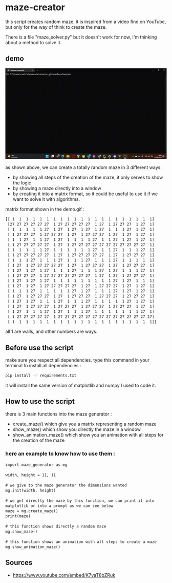 # maze-creator

this script creates random maze.
it is inspired from a video find on YouTube, but only for the way of think to create the maze.

There is a file "maze_solver.py" but it doesn't work for now, I'm thinking about a method to solve it.

## demo 

<p  align="center">
    <img src="readme_files/demo.gif" alt="let's see readme_files/demo.gif">
</p>

as shown above, we can create a totally random maze in 3 different ways:
- by showing all steps of the creation of the maze, it only serves to show the logic
- by showing a maze directly into a window 
- by creating it into a matrix format, so it could be useful to use it if we want to solve it with algorithms.

matrix format shown in the demo.gif :
````text
[[ 1  1  1  1  1  1  1  1  1  1  1  1  1  1  1  1  1  1  1  1  1]
 [27 27 27 27 27 27  1 27 27 27 27 27  1 27  1 27 27 27  1 27  1]
 [ 1  1  1  1  1 27  1 27  1 27  1 27  1 27  1  1  1 27  1 27  1]
 [ 1 27 27 27  1 27 27 27  1 27  1 27 27 27  1 27  1 27  1 27  1]
 [ 1  1 27  1  1 27  1 27  1  1  1  1 27  1  1 27  1 27  1 27  1]
 [ 1 27 27 27 27 27  1 27  1 27 27 27 27 27 27 27 27 27 27 27  1]
 [ 1  1  1  1  1 27  1  1  1  1  1  1 27  1  1 27  1  1  1 27  1]
 [ 1 27 27 27 27 27  1 27  1 27 27 27 27 27  1 27  1 27 27 27  1]
 [ 1  1  1 27  1  1  1 27  1  1  1 27  1  1  1 27  1  1  1  1  1]
 [ 1 27  1 27 27 27 27 27  1 27  1 27 27 27  1 27  1 27 27 27  1]
 [ 1 27  1 27  1 27  1  1  1 27  1  1  1 27  1 27  1  1  1 27  1]
 [ 1 27 27 27  1 27 27 27 27 27 27 27  1 27  1 27  1 27 27 27  1]
 [ 1 27  1 27  1 27  1  1  1  1  1  1  1  1  1 27  1 27  1  1  1]
 [ 1 27  1 27  1 27 27 27 27 27  1 27  1 27 27 27  1 27  1 27  1]
 [ 1  1  1 27  1  1  1  1  1 27  1 27  1  1  1 27  1 27  1 27  1]
 [ 1 27  1 27 27 27  1 27  1 27 27 27  1 27 27 27  1 27 27 27  1]
 [ 1 27  1 27  1  1  1 27  1  1  1 27  1  1  1  1  1 27  1 27  1]
 [ 1 27  1 27 27 27  1 27 27 27  1 27 27 27  1 27 27 27  1 27  1]
 [ 1 27  1  1  1 27  1 27  1  1  1 27  1  1  1  1  1  1  1 27  1]
 [ 1 27 27 27 27 27  1 27 27 27 27 27 27 27 27 27 27 27 27 27 27]
 [ 1  1  1  1  1  1  1  1  1  1  1  1  1  1  1  1  1  1  1  1  1]]
````
all 1 are walls, and other numbers are ways.
## Before use the script
make sure you respect all dependencies.
type this command in your terminal to install all dependencies :
```bash
pip install -r requirements.txt
```
it will install the same version of matplotlib and numpy I used to code it.

## How to use the script

there is 3 main functions into the maze generator :
- create_maze() which give you a matrix representing a random maze 
- show_maze() which show you directly the maze in a window  
- show_animation_maze() which show you an animation with all steps for the creation of the maze

### here an example to know how to use them :

```python3
import maze_generator as mg

width, height = 11, 11

# we give to the maze generator the dimensions wanted
mg.init(width, height)

# we get directly the maze by this function, we can print it into matplotlib or into a prompt as we can see below 
maze = mg.create_maze()
print(maze)

# this function shows directly a random maze 
mg.show_maze()

# this function shows an animation with all steps to create a maze 
mg.show_animation_maze()
```

## Sources

- https://www.youtube.com/embed/K7vaT8bZRuk
